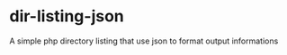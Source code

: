 dir-listing-json
================

A simple php directory listing that use json to format output informations
